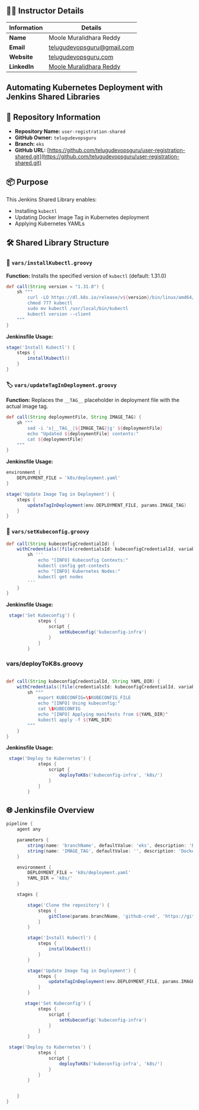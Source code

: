## 👨‍🏫 Instructor Details

| Information  | Details                                                                        |
| ------------ | ------------------------------------------------------------------------------ |
| **Name**     | Moole Muralidhara Reddy                                                        |
| **Email**    | [telugudevopsguru@gmail.com](mailto:telugudevopsguru@gmail.com)          |
| **Website**  | [telugudevopsguru.com](https://www.telugudevopsguru.com)                 |
| **LinkedIn** | [Moole Muralidhara Reddy](https://www.linkedin.com/in/moole-muralidhara-reddy) |

## **Automating Kubernetes Deployment with Jenkins Shared Libraries** 

## 📁 Repository Information

* **Repository Name:** `user-registration-shared`
* **GitHub Owner:** `telugudevopsguru`
* **Branch:** `eks`
* **GitHub URL:** [https://github.com/telugudevopsguru/user-registration-shared.git](https://github.com/telugudevopsguru/user-registration-shared.git)

## 📦 Purpose

This Jenkins Shared Library enables:

* Installing `kubectl`
* Updating Docker Image Tag in Kubernetes deployment
* Applying Kubernetes YAMLs

## 🛠️ Shared Library Structure

### 🔧 `vars/installKubectl.groovy`

**Function:** Installs the specified version of `kubectl` (default: 1.31.0)

```groovy
def call(String version = "1.31.0") {
    sh """
        curl -LO https://dl.k8s.io/release/v${version}/bin/linux/amd64/kubectl
        chmod 777 kubectl
        sudo mv kubectl /usr/local/bin/kubectl
        kubectl version --client
    """
}
```

**Jenkinsfile Usage:**

```groovy
stage('Install Kubectl') {
    steps {
        installKubectl()
    }
}
```

### 🏷️ `vars/updateTagInDeployment.groovy`

**Function:** Replaces the `__TAG__` placeholder in deployment file with the actual image tag.

```groovy
def call(String deploymentFile, String IMAGE_TAG) {
    sh """
        sed -i 's|__TAG__|${IMAGE_TAG}|g' ${deploymentFile}
        echo "Updated ${deploymentFile} contents:"
        cat ${deploymentFile}
    """
}
```

**Jenkinsfile Usage:**

```groovy
environment {
    DEPLOYMENT_FILE = 'k8s/deployment.yaml'
}

stage('Update Image Tag in Deployment') {
    steps {
        updateTagInDeployment(env.DEPLOYMENT_FILE, params.IMAGE_TAG)
    }
}
```

### 📜 `vars/setKubeconfig.groovy`

```groovy
def call(String kubeconfigCredentialId) {
    withCredentials([file(credentialsId: kubeconfigCredentialId, variable: 'KUBECONFIG')]) {
        sh '''
            echo "[INFO] Kubeconfig Contexts:"
            kubectl config get-contexts
            echo "[INFO] Kubernetes Nodes:"
            kubectl get nodes
        '''
    }
}

```

**Jenkinsfile Usage:**

```groovy
 stage('Set Kubeconfig') {
            steps {
                script {
                    setKubeconfig('kubeconfig-infra')
                }
            }
        }
```

### vars/deployToK8s.groovy
```groovy

def call(String kubeconfigCredentialId, String YAML_DIR) {
    withCredentials([file(credentialsId: kubeconfigCredentialId, variable: 'KUBECONFIG_FILE')]) {
        sh """
            export KUBECONFIG=\$KUBECONFIG_FILE
            echo "[INFO] Using kubeconfig:"
            cat \$KUBECONFIG
            echo "[INFO] Applying manifests from ${YAML_DIR}"
            kubectl apply -f ${YAML_DIR}
        """
    }
}

```
**Jenkinsfile Usage:**
```groovy
 stage('Deploy to Kubernetes') {
            steps {
                script {
                    deployToK8s('kubeconfig-infra', 'k8s/')
                }
            }
        }

```

## 🌐 Jenkinsfile Overview

```groovy
pipeline {
    agent any

    parameters {
        string(name: 'branchName', defaultValue: 'eks', description: 'Branch name to clone')
        string(name: 'IMAGE_TAG', defaultValue: '', description: 'Docker image tag to update in the deployment YAML')
    }

    environment {
        DEPLOYMENT_FILE = 'k8s/deployment.yaml'
        YAML_DIR = 'k8s/'
    }

    stages {

        stage('Clone the repository') {
            steps {
                gitClone(params.branchName, 'github-cred', 'https://github.com/telugudevopsguru/user-registration-shared.git')
            }
        }

        stage('Install Kubectl') {
            steps {
                installKubectl()
            }
        }

        stage('Update Image Tag in Deployment') {
            steps {
                updateTagInDeployment(env.DEPLOYMENT_FILE, params.IMAGE_TAG)
            }
        }

       stage('Set Kubeconfig') {
            steps {
                script {
                    setKubeconfig('kubeconfig-infra')
                }
            }
        }

 stage('Deploy to Kubernetes') {
            steps {
                script {
                    deployToK8s('kubeconfig-infra', 'k8s/')
                }
            }
        }


    }
}
```

